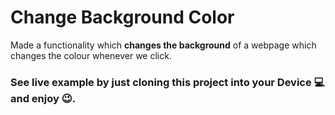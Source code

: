 # Change Background Color

Made a functionality which **changes the background** of a webpage which changes the colour whenever we click.

### See live example by just cloning this project into your Device :computer: and enjoy :wink:.

